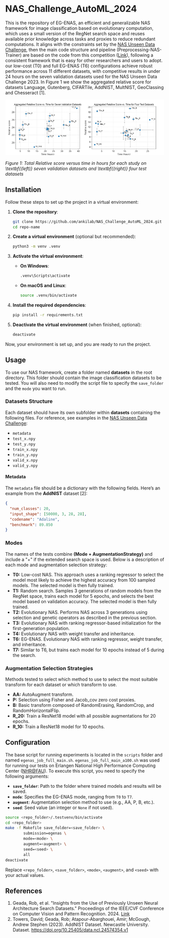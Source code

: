 # NAS_Challenge_AutoML_2024

This is the repository of EG-ENAS, an efficient and generalizable NAS framework for image classification based on evolutionary computation, which uses a small version of the RegNet search space and reuses available prior knowledge across tasks and  proxies to reduce redundant computations. It aligns with the constraints set by the [NAS Unseen Data Challenge](https://github.com/Towers-D/NAS-Unseen-Datasets), then the main code structure and pipeline (Preprocessing-NAS-Trainer) are based on the code from this competition ([Link](https://github.com/Towers-D/NAS-Comp-Starter-Kit)), following a consistent framework that is easy for other researchers and users to adopt. our low-cost (T0) and full EG-ENAS (T6) configurations achieve robust performance across 11 different datasets, with competitive results in under 24 hours on the seven validation datasets used for the NAS Unseen Data Challenge 2023. In Figure 1 we show the aggregated relative score for datasets Language, Gutenberg, CIFARTile, AddNIST, MultNIST, GeoClassing and Chesseract [1].

![Figure 1: Model Architecture](images/relative_scores_b.png)

*Figure 1: Total Relative score versus time in hours for each study on \textbf{(left)} seven validation datasets and \textbf{(right)} four test datasets*

## Installation
Follow these steps to set up the project in a virtual environment:

1. **Clone the repository**:
   ```bash
   git clone https://github.com/ankilab/NAS_Challenge_AutoML_2024.git
   cd repo-name
   ```

2. **Create a virtual environment** (optional but recommended):
   ```bash
   python3 -m venv .venv
   ```

3. **Activate the virtual environment**:
   - **On Windows**:
     ```bash
     .venv\Scripts\activate
     ```
   - **On macOS and Linux**:
     ```bash
     source .venv/bin/activate
     ```

4. **Install the required dependencies**:
   ```bash
   pip install -r requirements.txt
   ```

5. **Deactivate the virtual environment** (when finished, optional):
   ```bash
   deactivate
   ```

Now, your environment is set up, and you are ready to run the project.

## Usage 

To use our NAS framework, create a folder named **datasets** in the root directory. This folder should contain the image classification datasets to be tested. You will also need to modify the script file to specify the `save_folder` and the `mode` you want to run.

### Datasets Structure

Each dataset should have its own subfolder within **datasets** containing the following files. For reference, see examples in the [NAS Unseen Data Challenge](https://github.com/Towers-D/NAS-Unseen-Datasets):

- `metadata`
- `test_x.npy`
- `test_y.npy`
- `train_x.npy`
- `train_y.npy`
- `valid_x.npy`
- `valid_y.npy`

#### Metadata

The `metadata` file should be a dictionary with the following fields. Here’s an example from the **AddNIST** dataset [2]:

```json
{
  "num_classes": 20,
  "input_shape": [50000, 3, 28, 28],
  "codename": "Adaline",
  "benchmark": 89.850
}
```

### Modes
The names of the tests combine **(Mode + AugmentationStrategy)** and include a "+" if the extended search space is used. Below is a description of each mode and augmentation selection strategy:

- **T0:** Low-cost NAS. This approach uses a ranking regressor to select the model most likely to achieve the highest accuracy from 100 sampled models. The selected model is then fully trained.
- **T1:** Random search. Samples 3 generations of random models from the RegNet space, trains each model for 5 epochs, and selects the best model based on validation accuracy. The selected model is then fully trained.
- **T2:** Evolutionary NAS. Performs NAS across 3 generations using selection and genetic operators as described in the previous section.
- **T3:** Evolutionary NAS with ranking regressor-based initialization for the first-generation population.
- **T4:** Evolutionary NAS with weight transfer and inheritance.
- **T6:** EG-ENAS. Evolutionary NAS with ranking regressor, weight transfer, and inheritance.
- **T7:** Similar to T6, but trains each model for 10 epochs instead of 5 during the search.

### Augmentation Selection Strategies
Methods tested to select which method to use to select the most suitable transform for each dataset or which transform to use.

- **AA:** AutoAugment transform.
- **P:** Selection using Fisher and Jacob_cov zero cost proxies.
- **B:** Basic transform composed of RandomErasing, RandomCrop, and RandomHorizontalFlip.
- **R_20:** Train a ResNet18 model with all possible augmentations for 20 epochs.
- **R_10:** Train a ResNet18 model for 10 epochs.


## Configuration
The base script for running experiments is located in the `scripts` folder and named `egenas_job_full_main.sh`. `egenas_job_full_main_a100.sh` was used for running our tests on Erlangen National High Performance Computing Center ([NHR@FAU](https://hpc.fau.de/)). To execute this script, you need to specify the following arguments:

- **`save_folder`**: Path to the folder where trained models and results will be saved.
- **`mode`**: Specifies the EG-ENAS mode, ranging from `T0` to `T7`.
- **`augment`**: Augmentation selection method to use (e.g., AA, P, B, etc.).
- **`seed`**: Seed value (an integer or `None` if not used).


```bash
source <repo_folder>/.testvenv/bin/activate
cd <repo_folder>
make -f Makefile save_folder=<save_folder> \
        submission=egenas \
        mode=<mode> \
        augment=<augment> \
        seed=<seed> \
        all
deactivate
```

Replace `<repo_folder>`, `<save_folder>`, `<mode>`, `<augment>`, and `<seed>` with your actual values.



## References

1. Geada, Rob, et al. "Insights from the Use of Previously Unseen Neural Architecture Search Datasets." Proceedings of the IEEE/CVF Conference on Computer Vision and Pattern Recognition. 2024. [Link](https://arxiv.org/abs/2404.02189)
2. Towers, David; Geada, Rob; Atapour-Abarghouei, Amir; McGough, Andrew Stephen (2023). AddNIST Dataset. Newcastle University. Dataset. https://doi.org/10.25405/data.ncl.24574354.v1
